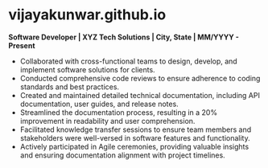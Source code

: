# vijayakunwar.github.io

**Software Developer | XYZ Tech Solutions | City, State | MM/YYYY - Present**

- Collaborated with cross-functional teams to design, develop, and implement software solutions for clients.
- Conducted comprehensive code reviews to ensure adherence to coding standards and best practices.
- Created and maintained detailed technical documentation, including API documentation, user guides, and release notes.
- Streamlined the documentation process, resulting in a 20% improvement in readability and user comprehension.
- Facilitated knowledge transfer sessions to ensure team members and stakeholders were well-versed in software features and functionality.
- Actively participated in Agile ceremonies, providing valuable insights and ensuring documentation alignment with project timelines.

